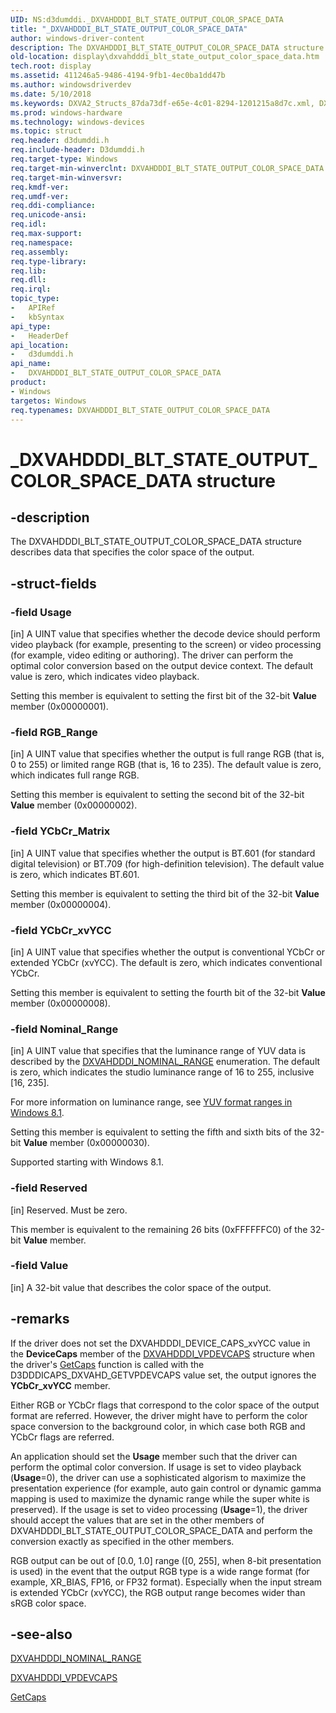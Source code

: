 ```yaml
---
UID: NS:d3dumddi._DXVAHDDDI_BLT_STATE_OUTPUT_COLOR_SPACE_DATA
title: "_DXVAHDDDI_BLT_STATE_OUTPUT_COLOR_SPACE_DATA"
author: windows-driver-content
description: The DXVAHDDDI_BLT_STATE_OUTPUT_COLOR_SPACE_DATA structure describes data that specifies the color space of the output.
old-location: display\dxvahdddi_blt_state_output_color_space_data.htm
tech.root: display
ms.assetid: 411246a5-9486-4194-9fb1-4ec0ba1dd47b
ms.author: windowsdriverdev
ms.date: 5/10/2018
ms.keywords: DXVA2_Structs_87da73df-e65e-4c01-8294-1201215a8d7c.xml, DXVAHDDDI_BLT_STATE_OUTPUT_COLOR_SPACE_DATA, DXVAHDDDI_BLT_STATE_OUTPUT_COLOR_SPACE_DATA structure [Display Devices], _DXVAHDDDI_BLT_STATE_OUTPUT_COLOR_SPACE_DATA, d3dumddi/DXVAHDDDI_BLT_STATE_OUTPUT_COLOR_SPACE_DATA, display.dxvahdddi_blt_state_output_color_space_data
ms.prod: windows-hardware
ms.technology: windows-devices
ms.topic: struct
req.header: d3dumddi.h
req.include-header: D3dumddi.h
req.target-type: Windows
req.target-min-winverclnt: DXVAHDDDI_BLT_STATE_OUTPUT_COLOR_SPACE_DATA is supported beginning with the Windows 7 operating system.
req.target-min-winversvr: 
req.kmdf-ver: 
req.umdf-ver: 
req.ddi-compliance: 
req.unicode-ansi: 
req.idl: 
req.max-support: 
req.namespace: 
req.assembly: 
req.type-library: 
req.lib: 
req.dll: 
req.irql: 
topic_type:
-	APIRef
-	kbSyntax
api_type:
-	HeaderDef
api_location:
-	d3dumddi.h
api_name:
-	DXVAHDDDI_BLT_STATE_OUTPUT_COLOR_SPACE_DATA
product:
- Windows
targetos: Windows
req.typenames: DXVAHDDDI_BLT_STATE_OUTPUT_COLOR_SPACE_DATA
---
```


# _DXVAHDDDI_BLT_STATE_OUTPUT_COLOR_SPACE_DATA structure


## -description


The DXVAHDDDI_BLT_STATE_OUTPUT_COLOR_SPACE_DATA structure describes data that specifies the color space of the output. 


## -struct-fields




### -field Usage

[in] A UINT value that specifies whether the decode device should perform video playback (for example, presenting to the screen) or video processing (for example, video editing or authoring). The driver can perform the optimal color conversion based on the output device context. The default value is zero, which indicates video playback.

Setting this member is equivalent to setting the first bit of the 32-bit <b>Value</b> member (0x00000001). 


### -field RGB_Range

[in] A UINT value that specifies whether the output is full range RGB (that is, 0 to 255) or limited range RGB (that is, 16 to 235). The default value is zero, which indicates full range RGB.

Setting this member is equivalent to setting the second bit of the 32-bit <b>Value</b> member (0x00000002). 


### -field YCbCr_Matrix

[in] A UINT value that specifies whether the output is BT.601 (for standard digital television) or BT.709 (for high-definition television). The default value is zero, which indicates BT.601. 

Setting this member is equivalent to setting the third bit of the 32-bit <b>Value</b> member (0x00000004).


### -field YCbCr_xvYCC

[in] A UINT value that specifies whether the output is conventional YCbCr or extended YCbCr (xvYCC). The default is zero, which indicates conventional YCbCr. 

Setting this member is equivalent to setting the fourth bit of the 32-bit <b>Value</b> member (0x00000008).


### -field Nominal_Range

[in] A UINT value that specifies that the luminance range of YUV data is described by the <a href="https://msdn.microsoft.com/library/windows/hardware/dn265432">DXVAHDDDI_NOMINAL_RANGE</a> enumeration. The default is zero, which indicates the studio luminance range of 16 to 255, inclusive [16, 235].

For more information on luminance range, see <a href="https://msdn.microsoft.com/D76FFB8C-CA42-446E-826F-52982B1849E5">YUV format ranges in Windows 8.1</a>.

Setting this member is equivalent to setting the fifth and sixth bits of the 32-bit <b>Value</b> member (0x00000030).

Supported starting with Windows 8.1.


### -field Reserved

[in] Reserved. Must be zero.

This member is equivalent to the remaining 26 bits (0xFFFFFFC0) of the 32-bit <b>Value</b> member.


### -field Value

[in] A 32-bit value that describes the color space of the output. 


## -remarks



If the driver does not set the DXVAHDDDI_DEVICE_CAPS_xvYCC value in the <b>DeviceCaps</b> member of the <a href="https://msdn.microsoft.com/library/windows/hardware/ff563113">DXVAHDDDI_VPDEVCAPS</a> structure when the driver's <a href="https://msdn.microsoft.com/cf6c61ce-7b53-46d0-b3ff-ed5b2b964c65">GetCaps</a> function is called with the D3DDDICAPS_DXVAHD_GETVPDEVCAPS value set, the output ignores the <b>YCbCr_xvYCC</b> member.

Either RGB or YCbCr flags that correspond to the color space of the output format are referred. However, the driver might have to perform the color space conversion to the background color, in which case both RGB and YCbCr flags are referred.

An application should set the <b>Usage</b> member such that the driver can perform the optimal color conversion. If usage is set to video playback (<b>Usage</b>=0), the driver can use a sophisticated algorism to maximize the presentation experience (for example, auto gain control or dynamic gamma mapping is used to maximize the dynamic range while the super white is preserved). If the usage is set to video processing (<b>Usage</b>=1), the driver should accept the values that are set in the other members of DXVAHDDDI_BLT_STATE_OUTPUT_COLOR_SPACE_DATA and perform the conversion exactly as specified in the other members.

RGB output can be out of [0.0, 1.0] range ([0, 255], when 8-bit presentation is used) in the event that the output RGB type is a wide range format (for example, XR_BIAS, FP16, or FP32 format). Especially when the input stream is extended YCbCr (xvYCC), the RGB output range becomes wider than sRGB color space.




## -see-also




<a href="https://msdn.microsoft.com/library/windows/hardware/dn265432">DXVAHDDDI_NOMINAL_RANGE</a>



<a href="https://msdn.microsoft.com/library/windows/hardware/ff563113">DXVAHDDDI_VPDEVCAPS</a>



<a href="https://msdn.microsoft.com/cf6c61ce-7b53-46d0-b3ff-ed5b2b964c65">GetCaps</a>
 

 

